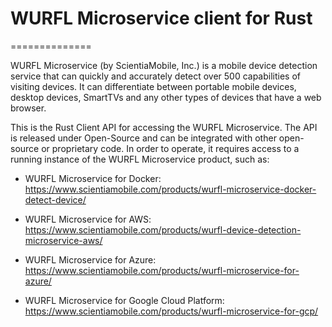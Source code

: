 # WURFL Microservice client for Rust

==============

WURFL Microservice (by ScientiaMobile, Inc.) is a mobile device detection service that can quickly and accurately detect over 500 capabilities of visiting devices. It can differentiate between portable mobile devices, desktop devices, SmartTVs and any other types of devices that have a web browser.

This is the Rust Client API for accessing the WURFL Microservice. The API is released under Open-Source and can be integrated with other open-source or proprietary code. In order to operate, it requires access to a running instance of the WURFL Microservice product, such as:

- WURFL Microservice for Docker: https://www.scientiamobile.com/products/wurfl-microservice-docker-detect-device/

- WURFL Microservice for AWS: https://www.scientiamobile.com/products/wurfl-device-detection-microservice-aws/

- WURFL Microservice for Azure: https://www.scientiamobile.com/products/wurfl-microservice-for-azure/

- WURFL Microservice for Google Cloud Platform: https://www.scientiamobile.com/products/wurfl-microservice-for-gcp/
